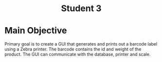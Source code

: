 <h1 align="center">Student 3</h1>

# Main Objective
Primary goal is to create a GUI that generates and prints out a barcode label using a Zebra printer. 
The barcode contains the id and weight of the product.
The GUI can communicate with the database, printer and scale.

